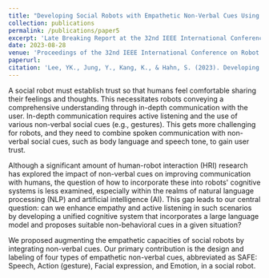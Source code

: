 ```yaml
---
title: "Developing Social Robots with Empathetic Non-Verbal Cues Using Large Language Models"
collection: publications
permalink: /publications/paper5
excerpt: 'Late Breaking Report at the 32nd IEEE International Conference on Robot and Human Interactive Communication (RO-MAN 2023).'
date: 2023-08-28
venue: 'Proceedings of the 32nd IEEE International Conference on Robot and Human Interactive Communication (RO-MAN)'
paperurl:
citation: 'Lee, YK., Jung, Y., Kang, K., & Hahn, S. (2023). Developing Social Robots with Empathetic Non-Verbal Cues Using Large Language Models. arXiv preprint arXiv:2308.16529'
---
```


A social robot must establish trust so that humans feel comfortable sharing their feelings and thoughts. This necessitates robots conveying a comprehensive understanding through in-depth communication with the user. In-depth communication requires active listening and the use of various non-verbal social cues (e.g., gestures). This gets more challenging for robots, and they need to combine spoken communication with non-verbal social cues, such as body language and speech tone, to gain user trust. 

Although a significant amount of human-robot interaction (HRI) research has explored the impact of non-verbal cues on improving communication with humans, the question of how to incorporate these into robots' cognitive systems is less examined, especially within the realms of natural language processing (NLP) and artificial intelligence (AI). This gap leads to our central question: can we enhance empathy and active listening in such scenarios by developing a unified cognitive system that incorporates a large language model and proposes suitable non-behavioral cues in a given situation? 

We proposed augmenting the empathetic capacities of social robots by integrating non-verbal cues. Our primary contribution is the design and labeling of four types of empathetic non-verbal cues, abbreviated as SAFE: Speech, Action (gesture), Facial expression, and Emotion, in a social robot.